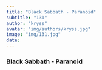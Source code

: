 ```yaml
---
title: "Black Sabbath - Paranoid"
subtitle: "131"
author: "kryss"
avatar: "img/authors/kryss.jpg"
image: "img/131.jpg"
date:
---
```


### Black Sabbath - Paranoid
